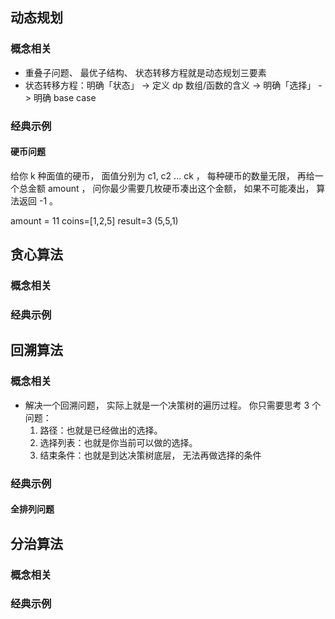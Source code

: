 ## 动态规划

### 概念相关

- 重叠⼦问题、 最优⼦结构、 状态转移⽅程就是动态规划三要素  
- 状态转移⽅程：明确「状态」 -> 定义 dp 数组/函数的含义 -> 明确「选择」 -> 明确 base
  case  

### 经典示例

#### 硬币问题

给你 k 种⾯值的硬币， ⾯值分别为 c1, c2 ... ck ， 每种硬币的数量⽆限， 再给⼀个总⾦额 amount ， 问你最少需要⼏枚硬币凑出这个⾦额， 如果不可能凑出， 算法返回 -1 。   

amount = 11 coins=[1,2,5]  result=3 (5,5,1)



## 贪心算法

### 概念相关

### 经典示例



## 回溯算法

### 概念相关

- 解决⼀个回溯问题， 实际上就是⼀个决策树的遍历过程。 你只需要思考 3 个问题：
  1. 路径：也就是已经做出的选择。
  2. 选择列表：也就是你当前可以做的选择。
  3. 结束条件：也就是到达决策树底层， ⽆法再做选择的条件  

### 经典示例

#### 全排列问题



## 分治算法

### 概念相关

### 经典示例